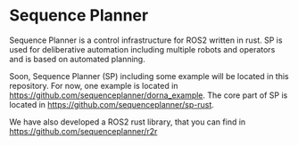 # Sequence Planner
Sequence Planner is a control infrastructure for ROS2 written in rust. SP is used for deliberative automation including multiple robots and operators and is based on automated planning.

Soon, Sequence Planner (SP) including some example will be located in this repository. For now, one example is located in https://github.com/sequenceplanner/dorna_example. The core part of SP is located in https://github.com/sequenceplanner/sp-rust. 

We have also developed a ROS2 rust library, that you can find in https://github.com/sequenceplanner/r2r

